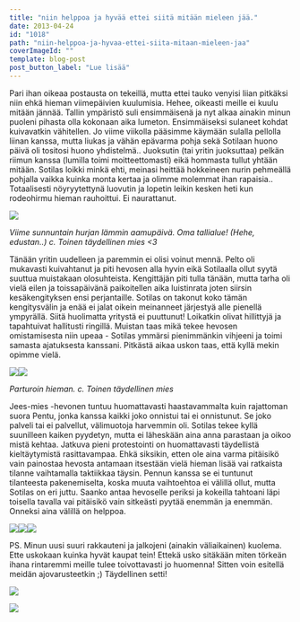 ```yaml
---
title: "niin helppoa ja hyvää ettei siitä mitään mieleen jää."
date: 2013-04-24
id: "1018"
path: "niin-helppoa-ja-hyvaa-ettei-siita-mitaan-mieleen-jaa"
coverImageId: ""
template: blog-post
post_button_label: "Lue lisää"
---
```


Pari ihan oikeaa postausta on tekeillä, mutta ettei tauko venyisi liian pitkäksi niin ehkä hieman viimepäivien kuulumisia. Hehee, oikeasti meille ei kuulu mitään jännää. Tallin ympäristö suli ensimmäisenä ja nyt alkaa ainakin minun puoleni pihasta olla kokonaan aika lumeton. Ensimmäiseksi sulaneet kohdat kuivavatkin vähitellen. Jo viime viikolla pääsimme käymään sulalla pellolla liinan kanssa, mutta liukas ja vähän epävarma pohja sekä Sotilaan huono päivä oli tositosi huono yhdistelmä.. Juoksutin (tai yritin juoksuttaa) pelkän riimun kanssa (lumilla toimi moitteettomasti) eikä hommasta tullut yhtään mitään. Sotilas loikki minkä ehti, meinasi heittää hokkeineen nurin pehmeällä pohjalla vaikka kuinka monta kertaa ja olimme molemmat ihan rapaisia.. Totaalisesti nöyryytettynä luovutin ja lopetin leikin kesken heti kun rodeohirmu hieman rauhoittui. Ei naurattanut.

[![](/images/IMG_0893.JPG)](http://1.bp.blogspot.com/-ARlmGNNFad8/UXgvg5uw5bI/AAAAAAAAFps/LCCVQnxc9Tc/s1600/IMG_0893.JPG)

_Viime sunnuntain hurjan lämmin aamupäivä. Oma tallialue! (Hehe, edustan..) c. Toinen täydellinen mies <3_

Tänään yritin uudelleen ja paremmin ei olisi voinut mennä. Pelto oli mukavasti kuivahtanut ja piti hevosen alla hyvin eikä Sotilaalla ollut syytä suuttua muistakaan olosuhteista. Kengittäjän piti tulla tänään, mutta tarha oli vielä eilen ja toissapäivänä paikoitellen aika luistinrata joten siirsin kesäkengityksen ensi perjantaille. Sotilas on takonut koko tämän kengitysvälin ja enää ei jalat oikein meinanneet järjestyä alle pienellä ympyrällä. Siitä huolimatta yritystä ei puuttunut! Loikatkin olivat hillittyjä ja tapahtuivat hallitusti ringillä. Muistan taas mikä tekee hevosen omistamisesta niin upeaa - Sotilas ymmärsi pienimmänkin vihjeeni ja toimi samasta ajatuksesta kanssani. Pitkästä aikaa uskon taas, että kyllä mekin opimme vielä.

[![](/images/IMG_0898.JPG)](http://2.bp.blogspot.com/-Z_zi0RFGlmk/UXgvhagw_RI/AAAAAAAAFp4/FbPigBAZKjg/s1600/IMG_0898.JPG)[![](/images/IMG_0902.JPG)](http://2.bp.blogspot.com/-r6AgyhwkcGE/UXgvh2brJwI/AAAAAAAAFp8/pjCmTy1p7a4/s1600/IMG_0902.JPG)

_Parturoin hieman. c. Toinen täydellinen mies_

Jees-mies -hevonen tuntuu huomattavasti haastavammalta kuin rajattoman suora Pentu, jonka kanssa kaikki joko onnistui tai ei onnistunut. Se joko palveli tai ei palvellut, välimuotoja harvemmin oli. Sotilas tekee kyllä suunilleen kaiken pyydetyn, mutta ei läheskään aina anna parastaan ja oikoo mistä kehtaa. Jatkuva pieni protestointi on huomattavasti täydellistä kieltäytymistä rasittavampaa. Ehkä siksikin, etten ole aina varma pitäisikö vain painostaa hevosta antamaan itsestään vielä hieman lisää vai ratkaista tilanne vaihtamalla taktiikkaa täysin. Pennun kanssa se ei tuntunut tilanteesta pakenemiselta, koska muuta vaihtoehtoa ei välillä ollut, mutta Sotilas on eri juttu. Saanko antaa hevoselle periksi ja kokeilla tahtoani läpi toisella tavalla vai pitäisikö vain sitkeästi pyytää enemmän ja enemmän. Onneksi aina välillä on helppoa.

[![](/images/IMG_0065.JPG)](http://2.bp.blogspot.com/-kWBHTk_KY1I/UXg2hHYqapI/AAAAAAAAFqQ/C4ArnQhqKbo/s1600/IMG_0065.JPG)[![](/images/IMG_0903.JPG)](http://4.bp.blogspot.com/-yGv_paE87uY/UXgviZo0CzI/AAAAAAAAFqE/_sNiNZiTCZc/s1600/IMG_0903.JPG)[![](/images/IMG_0074.JPG)](http://2.bp.blogspot.com/-c2bHxz3A8Tk/UXg2hZy3j0I/AAAAAAAAFqU/7Wgi9SL-KRo/s1600/IMG_0074.JPG)

PS. Minun uusi suuri rakkauteni ja jalkojeni (ainakin väliaikainen) kuolema. Ette uskokaan kuinka hyvät kaupat tein! Ettekä usko sitäkään miten törkeän ihana rintaremmi meille tulee toivottavasti jo huomenna! Sitten voin esitellä meidän ajovarusteetkin ;) Täydellinen setti!

[![](/images/IMG_0896.jpg)](http://3.bp.blogspot.com/-2ySEBrLza0I/UXgvhgUZeRI/AAAAAAAAFqA/myqU3N0V1VA/s1600/IMG_0896.jpg)

[![](/images/ak.jpg)](http://1.bp.blogspot.com/-Ou8wXZPWMjA/UXg3-wH04TI/AAAAAAAAFqk/cIyik5IwKKE/s1600/ak.jpg)
